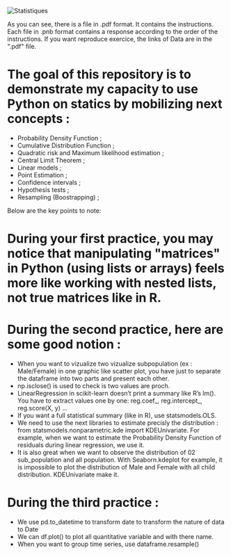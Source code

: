 ![Statistiques](https://github.com/user-attachments/assets/a38af3db-995a-49cf-868a-97043bd223f6)

As you can see, there is a file in .pdf format. It contains the instructions. Each file in .pnb format contains a response according to the order of the instructions.
If you want reproduce exercice, the links of Data are in the ".pdf" file.

# The goal of this repository is to demonstrate my capacity to use Python on statics by mobilizing next concepts : 
- Probability Density Function ; 
- Cumulative Distribution Function ;  
- Quadratic risk and Maximum likelihood estimation ;
- Central Limit Theorem ;  
- Linear models ; 
- Point Estimation ;  
- Confidence intervals ; 
- Hypothesis tests ; 
- Resampling (Boostrapping) ;

Below are the key points to note:
# During your first practice, you may notice that manipulating "matrices" in Python (using lists or arrays) feels more like working with nested lists, not true matrices like in R.

# During the second practice, here are some good notion : 
- When you want to vizualize two vizualize subpopulation (ex : Male/Female) in one graphic like scatter plot, you have just to separate the dataframe into two parts and present each other.
- np.isclose() is used to check is two values are proch.
- LinearRegression in scikit-learn doesn’t print a summary like R’s lm(). You have to extract values one by one: reg.coef_, reg.intercept_, reg.score(X, y) ...
- If you want a full statistical summary (like in R), use statsmodels.OLS.
- We need to use the next libraries to estimate precisly the distribution : from statsmodels.nonparametric.kde import KDEUnivariate. For example, when we want to estimate the Probability Density Function of residuals during linear regression, we use it.
- It is also great when we want to observe the distribution of 02 sub_population and all population. With Seaborn.kdeplot for example, it is impossible to plot the distribution of Male and Female with all child distribution. KDEUnivariate make it.

# During the third practice :
- We use pd.to_datetime to transform date to transform the nature of data to Date
- We can df.plot() to plot all quantitative variable and with there name.
- When you want to group time series, use dataframe.resample()
